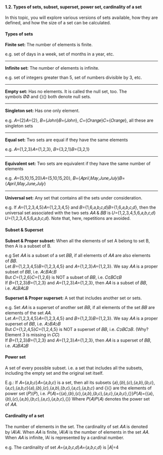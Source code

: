 #### 1.2. Types of sets, subset, superset, power set, cardinality of a set

In this topic, you will explore various versions of sets available, how they are defined, and how the size of a set can be calculated.

#### Types of sets

**Finite set:** The number of elements is finite.

e.g. set of days in a week, set of months in a year, etc.

---

**Infinite set:** The number of elements is infinite.

e.g. set of integers greater than 5, set of numbers divisible by 3, etc.

---

**Empty set:** Has no elements. It is called the null set, too. The symbols ØØ and {}{} both denote null sets.

---

**Singleton set:** Has one only element.

e.g. 𝐴={2}𝐴={2}, 𝐵={𝐽𝑜ℎ𝑛}𝐵={𝐽𝑜ℎ𝑛}, 𝐶={𝑂𝑟𝑎𝑛𝑔𝑒}𝐶={𝑂𝑟𝑎𝑛𝑔𝑒}, all these are singleton sets

---

**Equal set:** Two sets are equal if they have the same elements

e.g. 𝐴={1,2,3}𝐴={1,2,3}, 𝐵={3,2,1}𝐵={3,2,1}

---

**Equivalent set:** Two sets are equivalent if they have the same number of elements

e.g. 𝐴={5,10,15,20}𝐴={5,10,15,20}, 𝐵={𝐴𝑝𝑟𝑖𝑙,𝑀𝑎𝑦,𝐽𝑢𝑛𝑒,𝐽𝑢𝑙𝑦}𝐵={𝐴𝑝𝑟𝑖𝑙,𝑀𝑎𝑦,𝐽𝑢𝑛𝑒,𝐽𝑢𝑙𝑦}

---

**Universal set:** Any set that contains all the sets under consideration.

e.g. If 𝐴={1,2,3,4,5}𝐴={1,2,3,4,5} and 𝐵={1,6,𝑎,𝑏,𝑐,𝑑}𝐵={1,6,𝑎,𝑏,𝑐,𝑑}, then the universal set associated with the two sets 𝐴𝐴 & 𝐵𝐵 is 𝑈={1,2,3,4,5,6,𝑎,𝑏,𝑐,𝑑}𝑈={1,2,3,4,5,6,𝑎,𝑏,𝑐,𝑑}. Note that, here, repetitions are avoided.

#### Subset & Superset

**Subset & Proper subset:** When all the elements of set A belong to set B, then A is a subset of B.

e.g Set 𝐴𝐴 is a subset of a set 𝐵𝐵, if all elements of 𝐴𝐴 are also elements of 𝐵𝐵.  
Let 𝐵={1,2,3,4,5}𝐵={1,2,3,4,5} and 𝐴={1,2,3}𝐴={1,2,3}. We say 𝐴𝐴 is a proper subset of 𝐵𝐵, i.e. 𝐴⊂𝐵𝐴⊂𝐵  
But 𝐶={1,2,6}𝐶={1,2,6} is NOT a subset of 𝐵𝐵, i.e. 𝐶⊄𝐵𝐶⊄𝐵  
If 𝐵={1,2,3}𝐵={1,2,3} and 𝐴={1,2,3}𝐴={1,2,3}, then 𝐴𝐴 is a subset of 𝐵𝐵, i.e. 𝐴⊆𝐵𝐴⊆𝐵

**Superset & Proper superset:** A set that includes another set or sets.

e.g. Set 𝐴𝐴 is a superset of another set 𝐵𝐵, if all elements of the set 𝐵𝐵 are elements of the set 𝐴𝐴.  
Let 𝐴={1,2,3,4,5}𝐴={1,2,3,4,5} and 𝐵={1,2,3}𝐵={1,2,3}. We say 𝐴𝐴 is a proper superset of 𝐵𝐵, i.e. 𝐴⊃𝐵𝐴⊃𝐵  
But 𝐶={1,2,4,5}𝐶={1,2,4,5} is NOT a superset of 𝐵𝐵, i.e. 𝐶⊅𝐵𝐶⊅𝐵. (Why? Element 3 is missing in 𝐶𝐶)  
If 𝐵={1,2,3}𝐵={1,2,3} and 𝐴={1,2,3}𝐴={1,2,3}, then 𝐴𝐴 is a superset of 𝐵𝐵, i.e. 𝐴⊇𝐵𝐴⊇𝐵

#### Power set

A set of every possible subset. i.e. a set that includes all the subsets, including the empty set and the original set itself.

E.g.: If 𝐴={𝑎,𝑏,𝑐}𝐴={𝑎,𝑏,𝑐} is a set, then all its subsets {𝑎},{𝑏},{𝑐},{𝑎,𝑏},{𝑏,𝑐},{𝑎,𝑐},{𝑎,𝑏,𝑐}{𝑎},{𝑏},{𝑐},{𝑎,𝑏},{𝑏,𝑐},{𝑎,𝑐},{𝑎,𝑏,𝑐} and {}{} are the elements of power set (𝑃)(𝑃), i.e. 𝑃(𝐴)={{𝑎},{𝑏},{𝑐},{𝑎,𝑏},{𝑏,𝑐},{𝑎,𝑐},{𝑎,𝑏,𝑐},{}}𝑃(𝐴)={{𝑎},{𝑏},{𝑐},{𝑎,𝑏},{𝑏,𝑐},{𝑎,𝑐},{𝑎,𝑏,𝑐},{}} Where 𝑃(𝐴)𝑃(𝐴) denotes the power set of 𝐴𝐴.

#### Cardinality of a set

The number of elements in the set. The cardinality of set 𝐴𝐴 is denoted by ∣𝐴∣∣𝐴∣. When 𝐴𝐴 is finite, ∣𝐴∣∣𝐴∣ is the number of elements in the set 𝐴𝐴. When 𝐴𝐴 is infinite, ∣A∣ is represented by a cardinal number.

e.g. The cardinality of set 𝐴={𝑎,𝑏,𝑐,𝑑}𝐴={𝑎,𝑏,𝑐,𝑑} is |𝐴|=4
